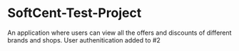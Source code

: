 # SoftCent-Test-Project

An application where users can view all the offers and discounts of different brands and shops.
User authenitication added to #2
